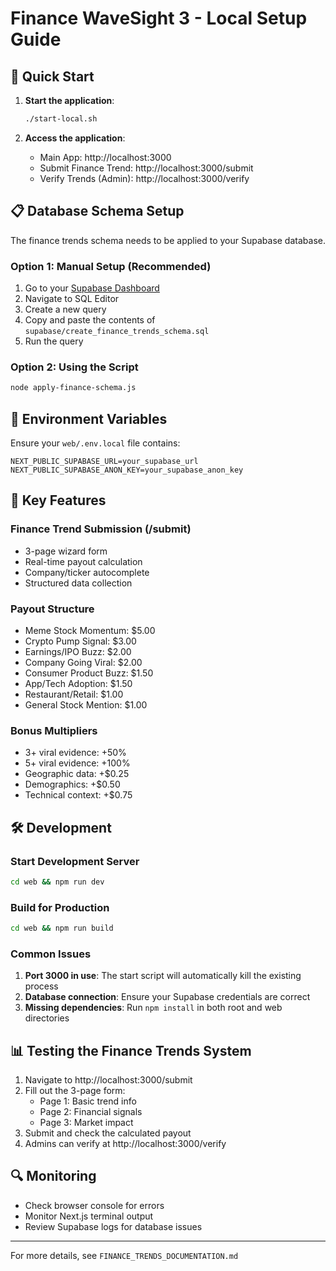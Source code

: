 # Finance WaveSight 3 - Local Setup Guide

## 🚀 Quick Start

1. **Start the application**:
   ```bash
   ./start-local.sh
   ```

2. **Access the application**:
   - Main App: http://localhost:3000
   - Submit Finance Trend: http://localhost:3000/submit
   - Verify Trends (Admin): http://localhost:3000/verify

## 📋 Database Schema Setup

The finance trends schema needs to be applied to your Supabase database. 

### Option 1: Manual Setup (Recommended)
1. Go to your [Supabase Dashboard](https://app.supabase.com)
2. Navigate to SQL Editor
3. Create a new query
4. Copy and paste the contents of `supabase/create_finance_trends_schema.sql`
5. Run the query

### Option 2: Using the Script
```bash
node apply-finance-schema.js
```

## 🔑 Environment Variables

Ensure your `web/.env.local` file contains:
```
NEXT_PUBLIC_SUPABASE_URL=your_supabase_url
NEXT_PUBLIC_SUPABASE_ANON_KEY=your_supabase_anon_key
```

## 📱 Key Features

### Finance Trend Submission (/submit)
- 3-page wizard form
- Real-time payout calculation
- Company/ticker autocomplete
- Structured data collection

### Payout Structure
- Meme Stock Momentum: $5.00
- Crypto Pump Signal: $3.00
- Earnings/IPO Buzz: $2.00
- Company Going Viral: $2.00
- Consumer Product Buzz: $1.50
- App/Tech Adoption: $1.50
- Restaurant/Retail: $1.00
- General Stock Mention: $1.00

### Bonus Multipliers
- 3+ viral evidence: +50%
- 5+ viral evidence: +100%
- Geographic data: +$0.25
- Demographics: +$0.50
- Technical context: +$0.75

## 🛠️ Development

### Start Development Server
```bash
cd web && npm run dev
```

### Build for Production
```bash
cd web && npm run build
```

### Common Issues

1. **Port 3000 in use**: The start script will automatically kill the existing process
2. **Database connection**: Ensure your Supabase credentials are correct
3. **Missing dependencies**: Run `npm install` in both root and web directories

## 📊 Testing the Finance Trends System

1. Navigate to http://localhost:3000/submit
2. Fill out the 3-page form:
   - Page 1: Basic trend info
   - Page 2: Financial signals
   - Page 3: Market impact
3. Submit and check the calculated payout
4. Admins can verify at http://localhost:3000/verify

## 🔍 Monitoring

- Check browser console for errors
- Monitor Next.js terminal output
- Review Supabase logs for database issues

---

For more details, see `FINANCE_TRENDS_DOCUMENTATION.md`